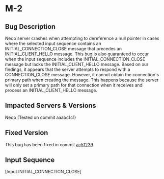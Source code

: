 # M-2

## Bug Description
Neqo server crashes when attempting to dereference a null pointer in cases where the selected input sequence contains an INITIAL_CONNECTION_CLOSE message that precedes an INITIAL_CLIENT_HELLO message. This bug is also guaranteed to occur when the input sequence includes the INITIAL_CONNECTION_CLOSE message but lacks the INITIAL_CLIENT_HELLO message. Based on our findings, it appears that the server attempts to respond with a CONNECTION_CLOSE message. However, it cannot obtain the connection's primary path when creating the message. This happens because the server will only set a primary path for that connection when it receives and process an INITIAL_CLIENT_HELLO message.

## Impacted Servers & Versions
Neqo (Tested on commit aaabc1c1)

## Fixed Version
This bug has been fixed in commit [ac51239](https://github.com/mozilla/neqo/pull/1814).

## Input Sequence
[Input.INITIAL_CONNECTION_CLOSE]
